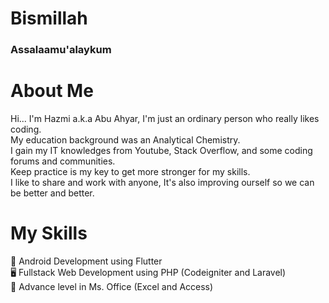 # Bismillah
### Assalaamu'alaykum 

# **About Me**
Hi... I'm Hazmi a.k.a Abu Ahyar, I'm just an ordinary person who really likes coding.<br>
My education background was an Analytical Chemistry.<br>
I gain my IT knowledges from Youtube, Stack Overflow, and some coding forums and communities.<br>
Keep practice is my key to get more stronger for my skills.<br>
I like to share and work with anyone, It's also improving ourself so we can be better and better.<br>

<!-- Skills -->
# **My Skills**
:mobile_phone_off: Android Development using Flutter <br>
:desktop_computer: Fullstack Web Development using PHP (Codeigniter and Laravel)<br>
:office: Advance level in Ms. Office (Excel and Access)<br>

